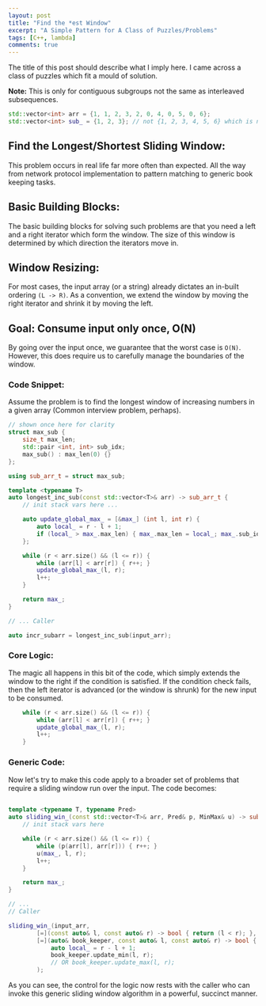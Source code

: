```yaml
---
layout: post
title: "Find the *est Window"
excerpt: "A Simple Pattern for A Class of Puzzles/Problems"
tags: [C++, lambda]
comments: true
---
```

The title of this post should describe what I imply here. I came across a class
of puzzles which fit a mould of solution.

**Note:** This is only for contiguous subgroups not the same as interleaved
subsequences.

```cpp
std::vector<int> arr = {1, 1, 2, 3, 2, 0, 4, 0, 5, 0, 6};
std::vector<int> sub_ = {1, 2, 3}; // not {1, 2, 3, 4, 5, 6} which is non-contig
```

## Find the Longest/Shortest Sliding Window:
This problem occurs in real life far more often than expected. All the way from
network protocol implementation to pattern matching to generic book keeping
tasks.

## Basic Building Blocks:
The basic building blocks for solving such problems are that you need a left and
a right iterator which form the window. The size of this window is determined by
which direction the iterators move in.

## Window Resizing:
For most cases, the input array (or a string) already dictates an in-built
ordering `(L -> R)`. As a convention, we extend the window by moving the right
iterator and shrink it by moving the left.

## Goal: Consume input only once, O(N)
By going over the input once, we guarantee that the worst case is
`O(N)`. However, this does require us to carefully manage the boundaries of the
window.


### Code Snippet:
Assume the problem is to find the longest window of increasing numbers in a
given array (Common interview problem, perhaps).

```cpp
// shown once here for clarity
struct max_sub {
    size_t max_len;
    std::pair <int, int> sub_idx;
    max_sub() : max_len(0) {}
};

using sub_arr_t = struct max_sub;

template <typename T>
auto longest_inc_sub(const std::vector<T>& arr) -> sub_arr_t {
    // init stack vars here ...

    auto update_global_max_ = [&max_] (int l, int r) {
        auto local_ = r - l + 1;
        if (local_ > max_.max_len) { max_.max_len = local_; max_.sub_idx = std::make_pair(l, r); }
    };

    while (r < arr.size() && (l <= r)) {
	    while (arr[l] < arr[r]) { r++; }
	    update_global_max_(l, r);
	    l++;
    }

    return max_;
}

// ... Caller

auto incr_subarr = longest_inc_sub(input_arr);

```

### Core Logic:
The magic all happens in this bit of the code, which simply extends the window
to the right if the condition is satisfied. If the condition check fails, then
the left iterator is advanced (or the window is shrunk) for the new input to be
consumed.

```cpp
    while (r < arr.size() && (l <= r)) {
	    while (arr[l] < arr[r]) { r++; }
	    update_global_max_(l, r);
	    l++;
    }
```

### Generic Code:
Now let's try to make this code apply to a broader set of problems that require
a sliding window run over the input. The code becomes:

```cpp
    
template <typename T, typename Pred>
auto sliding_win_(const std::vector<T>& arr, Pred& p, MinMax& u) -> sub_arr_t {
    // init stack vars here

    while (r < arr.size() && (l <= r)) {
	    while (p(arr[l], arr[r])) { r++; }
	    u(max_, l, r);
	    l++;
    }

    return max_;
}

// ...
// Caller

sliding_win_(input_arr, 
        [=](const auto& l, const auto& r) -> bool { return (l < r); }, 
        [=](auto& book_keeper, const auto& l, const auto& r) -> bool {
			auto local_ = r - l + 1;
			book_keeper.update_min(l, r);
			// OR book_keeper.update_max(l, r);
		);

```

As you can see, the control for the logic now rests with the caller who can
invoke this generic sliding window algorithm in a powerful, succinct manner.
